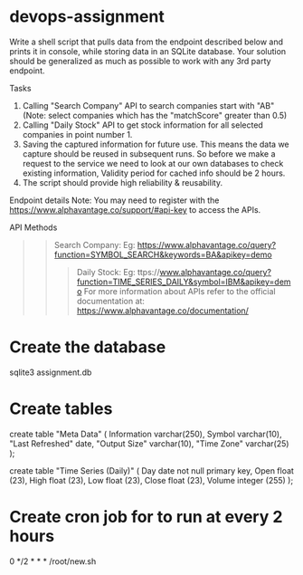 # devops-assignment

Write a shell script that pulls data from the endpoint described below and prints it in console, while storing data in an SQLite database. Your solution should be generalized as much as possible to work with any 3rd party endpoint.

Tasks
1. Calling "Search Company" API to search companies start with "AB" (Note: select companies which has the "matchScore" greater than 0.5)
2. Calling "Daily Stock" API to get stock information for all selected companies in point number 1.
3. Saving the captured information for future use. This means the data we capture should be reused in subsequent runs. So before we make a request to the service we
need to look at our own databases to check existing information, Validity period for cached info should be 2 hours.
4. The script should provide high reliability & reusability.

Endpoint details
Note: You may need to register with the https://www.alphavantage.co/support/#api-key to access the APIs.

API Methods
>>Search Company: Eg: https://www.alphavantage.co/query?function=SYMBOL_SEARCH&keywords=BA&apikey=demo
>>>Daily Stock: Eg: ttps://www.alphavantage.co/query?function=TIME_SERIES_DAILY&symbol=IBM&apikey=demo
For more information about APIs refer to the official documentation at: https://www.alphavantage.co/documentation/

# Create the database
sqlite3 assignment.db

# Create tables
create table "Meta Data" (
Information varchar(250),
Symbol varchar(10),
"Last Refreshed" date,
"Output Size" varchar(10),
"Time Zone" varchar(25) 
);

create table "Time Series (Daily)" (
Day date not null primary key,
Open float (23),
High float (23),
Low float (23),
Close float (23),
Volume integer (255)
);

# Create cron job for to run at every 2 hours
0 */2 * * * /root/new.sh
